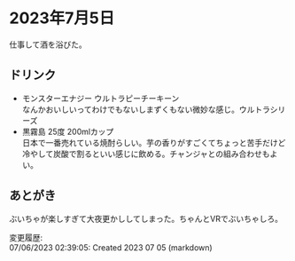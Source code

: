 # 2023年7月5日

仕事して酒を浴びた。

## ドリンク

- モンスターエナジー ウルトラピーチーキーン  
なんかおいしいってわけでもないしまずくもない微妙な感じ。ウルトラシリーズ
- 黒霧島 25度 200mlカップ  
日本で一番売れている焼酎らしい。芋の香りがすごくてちょっと苦手だけど冷やして炭酸で割るといい感じに飲める。チャンジャとの組み合わせもよい。

## あとがき

ぶいちゃが楽しすぎて大夜更かししてしまった。ちゃんとVRでぶいちゃしろ。

変更履歴:  
07/06/2023 02:39:05: Created 2023 07 05 (markdown)  
